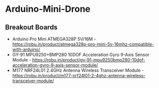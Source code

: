 # Arduino-Mini-Drone

## Breakout Boards
* Arduino Pro Mini ATMEGA328P 5V/16M - https://robu.in/product/atmega328p-pro-mini-5v-16mhz-compatible-with-arduino/
* GY-91 MPU9250+BMP280 10DOF Acceleration Gyro 9-Axis Sensor Module - https://robu.in/product/gy-91-mpu9250bmp280-10dof-acceleration-gyro-9-axis-sensor-module/
* M177 NRF24L01 2.4GHz Antenna Wireless Transceiver Module - https://robu.in/product/m177-nrf24l01-2-4ghz-antenna-wireless-transceiver-module/